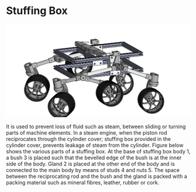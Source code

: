 # Stuffing Box

![stuffing box assembly](https://github.com/lyleokoth/oryksRover/blob/main/src/rover_description/CAD/Pictures/Mars%20Rover.JPG)

It is used to prevent loss of fluid such as steam, between sliding or turning parts of machine
elements. In a steam engine, when the piston rod reciprocates through the cylinder cover; stuffing
box provided in the cylinder cover, prevents leakage of steam from the cylinder.
Figure below shows the various parts of a stuffing box. At the base of stuffing box body 1, a
bush 3 is placed such that the bevelled edge of the bush is at the inner side of the body. Gland 2 is
placed at the other end of the body and is connected to the main body by means of studs 4 and nuts
5. The space between the reciprocating rod and the bush and the gland is packed with a packing
material such as mineral fibres, leather, rubber or cork.
